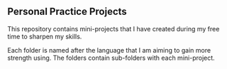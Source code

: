 ## Personal Practice Projects
This repository contains mini-projects that I have created during my free time to sharpen my skills.

Each folder is named after the language that I am aiming to gain more strength using. The folders contain sub-folders with each mini-project.
